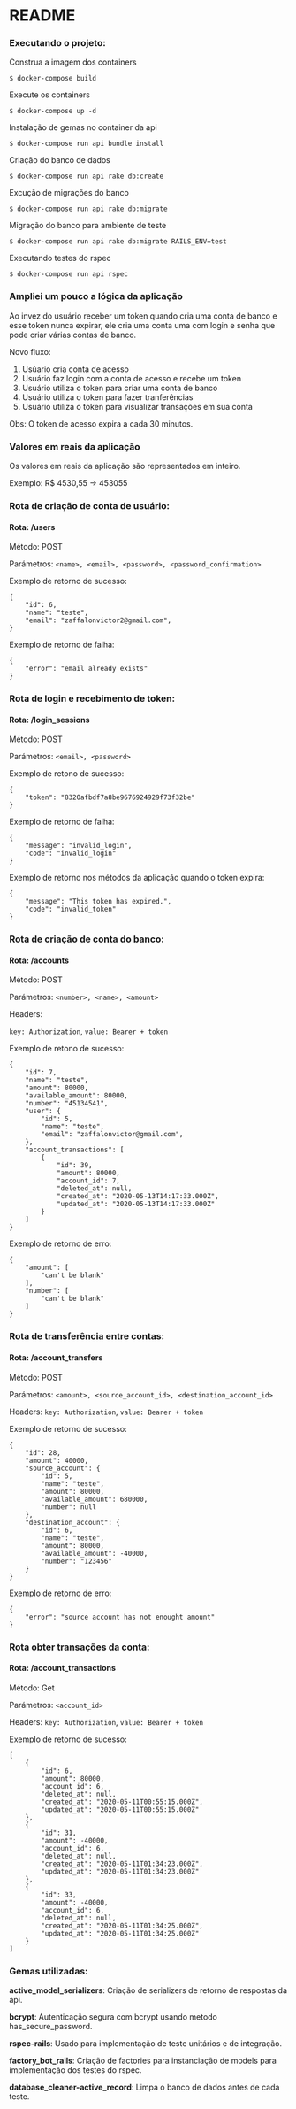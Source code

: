 # README

### Executando o projeto:

Construa a imagem dos containers
```
$ docker-compose build
```

Execute os containers
```
$ docker-compose up -d
```

Instalação de gemas no container da api
```
$ docker-compose run api bundle install
```

Criação do banco de dados
```
$ docker-compose run api rake db:create
```

Excução de migrações do banco
```
$ docker-compose run api rake db:migrate
```

Migração do banco para ambiente de teste
```
$ docker-compose run api rake db:migrate RAILS_ENV=test
```

Executando testes do rspec
```
$ docker-compose run api rspec
```

### Ampliei um pouco a lógica da aplicação

Ao invez do usuário receber um token quando cria uma conta de banco e esse token nunca expirar, ele cria uma conta uma com login e senha que pode criar várias contas de banco.

Novo fluxo:
1. Usúario cria conta de acesso
2. Usuário faz login com a conta de acesso e recebe um token
3. Usuário utiliza o token para criar uma conta de banco
4. Usuário utiliza o token para fazer tranferências
5. Usuário utiliza o token para visualizar transações em sua conta

Obs: O token de acesso expira a cada 30 minutos.


### Valores em reais da aplicação

Os valores em reais da aplicação são representados em inteiro.

Exemplo: R$ 4530,55 -> 453055

### Rota de criação de conta de usuário:
#### Rota: /users
Método: POST

Parámetros: `<name>, <email>, <password>, <password_confirmation>`

Exemplo de retorno de sucesso: 
```
{
    "id": 6,
    "name": "teste",
    "email": "zaffalonvictor2@gmail.com",
}
```

Exemplo de retorno de falha:
```
{
    "error": "email already exists"
}
```

### Rota de login e recebimento de token:
#### Rota: /login_sessions

Método: POST

Parámetros: `<email>, <password>`

Exemplo de retono de sucesso:
```
{
    "token": "8320afbdf7a8be9676924929f73f32be"
}
```

Exemplo de retorno de falha:
```
{
    "message": "invalid_login",
    "code": "invalid_login"
}
```

Exemplo de retorno nos métodos da aplicação quando o token expira:
```
{
    "message": "This token has expired.",
    "code": "invalid_token"
}
```

### Rota de criação de conta do banco:
#### Rota: /accounts

Método: POST

Parámetros: `<number>, <name>, <amount>`

Headers:

`key: Authorization`, `value: Bearer + token`

Exemplo de retono de sucesso:
```
{
    "id": 7,
    "name": "teste",
    "amount": 80000,
    "available_amount": 80000,
    "number": "45134541",
    "user": {
        "id": 5,
        "name": "teste",
        "email": "zaffalonvictor@gmail.com",
    },
    "account_transactions": [
        {
            "id": 39,
            "amount": 80000,
            "account_id": 7,
            "deleted_at": null,
            "created_at": "2020-05-13T14:17:33.000Z",
            "updated_at": "2020-05-13T14:17:33.000Z"
        }
    ]
}
```

Exemplo de retorno de erro:
```
{
    "amount": [
        "can't be blank"
    ],
    "number": [
        "can't be blank"
    ]
}
```

### Rota de transferência entre contas:
#### Rota: /account_transfers
Método: POST

Parámetros: `<amount>, <source_account_id>, <destination_account_id>`

Headers:
`key: Authorization`, `value: Bearer + token`

Exemplo de retorno de sucesso:
```
{
    "id": 28,
    "amount": 40000,
    "source_account": {
        "id": 5,
        "name": "teste",
        "amount": 80000,
        "available_amount": 680000,
        "number": null
    },
    "destination_account": {
        "id": 6,
        "name": "teste",
        "amount": 80000,
        "available_amount": -40000,
        "number": "123456"
    }
}
```

Exemplo de retorno de erro:
```
{
    "error": "source account has not enought amount"
}
```

### Rota obter transações da conta:
#### Rota: /account_transactions
Método: Get

Parámetros: `<account_id>`

Headers:
`key: Authorization`, `value: Bearer + token`

Exemplo de retorno de sucesso:
```
[
    {
        "id": 6,
        "amount": 80000,
        "account_id": 6,
        "deleted_at": null,
        "created_at": "2020-05-11T00:55:15.000Z",
        "updated_at": "2020-05-11T00:55:15.000Z"
    },
    {
        "id": 31,
        "amount": -40000,
        "account_id": 6,
        "deleted_at": null,
        "created_at": "2020-05-11T01:34:23.000Z",
        "updated_at": "2020-05-11T01:34:23.000Z"
    },
    {
        "id": 33,
        "amount": -40000,
        "account_id": 6,
        "deleted_at": null,
        "created_at": "2020-05-11T01:34:25.000Z",
        "updated_at": "2020-05-11T01:34:25.000Z"
    }
]
```




### Gemas utilizadas:
**active_model_serializers**: Criação de serializers de retorno de respostas da api.

**bcrypt**: Autenticação segura com bcrypt usando metodo has_secure_password.

**rspec-rails**: Usado para implementação de teste unitários e de integração.

**factory_bot_rails**: Criação de factories para instanciação de models para implementação dos testes do rspec.

**database_cleaner-active_record**: Limpa o banco de dados antes de cada teste.